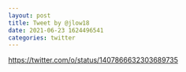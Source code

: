 ```yaml
--- 
layout: post 
title: Tweet by @jlow18 
date: 2021-06-23 1624496541 
categories: twitter 
--- 
```

https://twitter.com/o/status/1407866632303689735